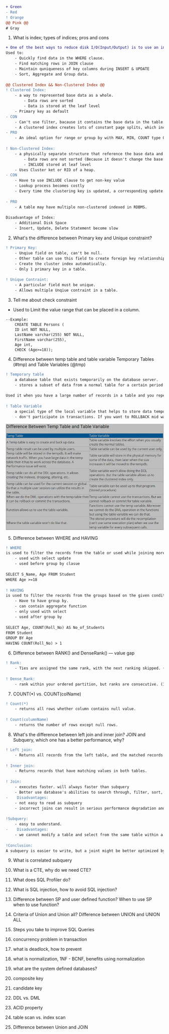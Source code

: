 ```diff
+ Green
- Red
! Orange
@@ Pink @@
# Gray
```

1. What is index; types of indices; pros and cons

```diff
+ One of the best ways to reduce disk I/O(Input/Output) is to use an index
Used to: 
    - Quickly find data in the WHERE clause.
    - Find matching rows in JOIN clause
    - Maintain quniqueness of key columns during INSERT & UPDATE
    - Sort, Aggregate and Group data. 

@@ Clustered Index && Non-Clustered Index @@
! Clustered Index: 
    - a way to represented base data as a whole.
        - Data rows are sorted
        - Data is stored at the leaf level
    - Primary key as default
- CON
    - Can't use filter, bacause it contains the base data in the table.
    - A clustered index creates lots of constant page splits, which includes data page as well as index pages.
- PRO
    - An ideal option for range or group by with MAX, MIN, COUNT type Queries

! Non-Clustered Index: 
    - a physically separate structure that reference the base data and it can have different sorted order.
        - Data rows are not sorted (Because it doesn't change the base data)
        - INCLUDE stored at leaf level
    - Uses Cluster ket or RID of a heap.
- CON
    - Have to use INCLUDE clause to get non-key value
    - Lookup process becomes costly
    - Every time the clustering key is updated, a corresponding update is required on the non-clustered index as it stores the clustering key.

- PRO
    - A table may have multiple non-clustered indexed in RDBMS.

Disadvantage of Index: 
    - Additional Disk Space
    - Insert, Update, Delete Statement become slow 
```

2. What's the difference between Primary key and Unique constraint?
```diff
! Primary Key:
    - Unqiue field on table, can't be null.
    - Other table can use this field to create foreign key relationships to themselves.
    - Create the cluster index automatically.
    - Only 1 primary key in a table.

! Unique Contraint:
    - A particular field must be unique.
    - Allows multiple Unqiue contraint in a table.
```

3. Tell me about check constraint
- Used to Limit the value range that can be placed in a column.
```
--Example:
    CREATE TABLE Persons (
    ID int NOT NULL,
    LastName varchar(255) NOT NULL,
    FirstName varchar(255),
    Age int,
    CHECK (Age>=18));
```

4. Difference between temp table and table variable
Temporary Tables (#tmp) and Table Variables (@tmp)

```diff
! Temporary table
    a database table that exists temporarily on the database server.
    - stores a subset of data from a normal table for a certain period of time.

Used it when you have a large number of records in a table and you repeatedly need to interact with a small subset of those records.

! Table Variable
    a special type of the local variable that helps to store data temporarily. 
    - don't participate in transactions. If you want to ROLLBACK mid way through a procedure then table variables will still be populated.
```

![DifferentBetweenTempTable&TableVariable](Day4-001.png)

5. Difference between WHERE and HAVING

```diff
! WHERE
is used to filter the records from the table or used while joining more than one table.
    - used with select update
    - used before group by clasue

SELECT S_Name, Age FROM Student 
WHERE Age >=18

! HAVING
is used to filter the records from the groups based on the given condition in the HAVING clause.
    - Have to have group by.
    - can contain aggregate function
    - only used with select
    - used after group by

SELECT Age, COUNT(Roll_No) AS No_of_Students 
FROM Student 
GROUP BY Age
HAVING COUNT(Roll_No) > 1 

```

6. Difference between RANK() and DenseRank() — value gap

```diff
! Rank:
    - Ties are assigned the same rank, with the next ranking skipped. (1,2,2,4)

! Dense_Rank:
    - rank within your ordered partition, but ranks are consecutive. (1,2,2,3)
```

7. COUNT(*) vs. COUNT(colName)
```diff
! Count(*)
    - returns all rows whether column contains null value.

! Count(columnName)
    - returns the number of rows except null rows.
```


8. What's the difference between left join and inner join? JOIN and Subquery, which one has a better performance, why?

```diff
! Left join:
    - Returns all records from the left table, and the matched records from the right table, If no matched data from right table, that rows will have NULL values. 

! Inner join:
    - Returns records that have matching values in both tables.

! Join:
    - executes faster. will always faster than subquery
    - Better use database's abilities to search through, filter, sort, etc. Instead of multiple quries using one join query.
-    Disadvantages:
    - not easy to read as subquery
    - incorrect joins can result in serious performance degradation and inaccurate query results.

!Subquery:
    - easy to understand. 
-    Disadvantages: 
    - we cannot modify a table and select from the same table within a subquery in the same SQL statement.

!Conclusion:
A subquery is easier to write, but a joint might be better optimized by the server. For example a Left Outer join typically works faster because servers optimize it.
```

9. What is correlated subquery

10. What is a CTE, why do we need CTE?

11. What does SQL Profiler do?

12. What is SQL injection, how to avoid SQL injection?

13. Difference between SP and user defined function? When to use SP when to use function?

14. Criteria of Union and Union all? Difference between UNION and UNION ALL

15. Steps you take to improve SQL Queries

16. concurrency problem in transaction

17. what is deadlock, how to prevent

18. what is normalization, 1NF - BCNF, benefits using normalization

19. what are the system defined databases?

20. composite key

21. candidate key

22. DDL vs. DML

23. ACID property

24. table scan vs. index scan

25. Difference between Union and JOIN
